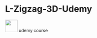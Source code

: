 # L-Zigzag-3D-Udemy
<img src="https://i.ibb.co/9YmM021/ezgif-com-gif-maker-1.gif" width="40" height="40" />
 udemy course

